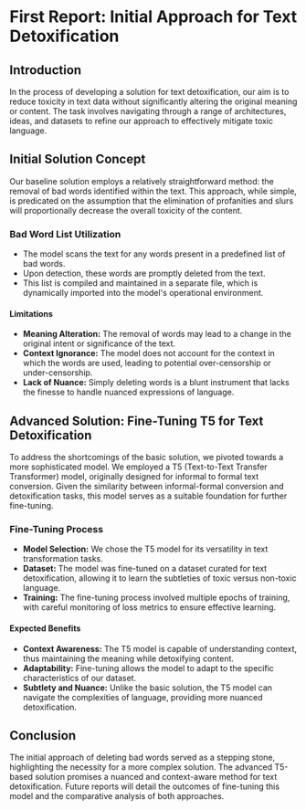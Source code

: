 # First Report: Initial Approach for Text Detoxification

## Introduction

In the process of developing a solution for text detoxification, our aim is to reduce toxicity in text data without significantly altering the original meaning or content. The task involves navigating through a range of architectures, ideas, and datasets to refine our approach to effectively mitigate toxic language.

## Initial Solution Concept

Our baseline solution employs a relatively straightforward method: the removal of bad words identified within the text. This approach, while simple, is predicated on the assumption that the elimination of profanities and slurs will proportionally decrease the overall toxicity of the content.

### Bad Word List Utilization

- The model scans the text for any words present in a predefined list of bad words.
- Upon detection, these words are promptly deleted from the text.
- This list is compiled and maintained in a separate file, which is dynamically imported into the model's operational environment.

#### Limitations

- **Meaning Alteration:** The removal of words may lead to a change in the original intent or significance of the text.
- **Context Ignorance:** The model does not account for the context in which the words are used, leading to potential over-censorship or under-censorship.
- **Lack of Nuance:** Simply deleting words is a blunt instrument that lacks the finesse to handle nuanced expressions of language.

## Advanced Solution: Fine-Tuning T5 for Text Detoxification

To address the shortcomings of the basic solution, we pivoted towards a more sophisticated model. We employed a T5 (Text-to-Text Transfer Transformer) model, originally designed for informal to formal text conversion. Given the similarity between informal-formal conversion and detoxification tasks, this model serves as a suitable foundation for further fine-tuning.

### Fine-Tuning Process

- **Model Selection:** We chose the T5 model for its versatility in text transformation tasks.
- **Dataset:** The model was fine-tuned on a dataset curated for text detoxification, allowing it to learn the subtleties of toxic versus non-toxic language.
- **Training:** The fine-tuning process involved multiple epochs of training, with careful monitoring of loss metrics to ensure effective learning.

#### Expected Benefits

- **Context Awareness:** The T5 model is capable of understanding context, thus maintaining the meaning while detoxifying content.
- **Adaptability:** Fine-tuning allows the model to adapt to the specific characteristics of our dataset.
- **Subtlety and Nuance:** Unlike the basic solution, the T5 model can navigate the complexities of language, providing more nuanced detoxification.

## Conclusion

The initial approach of deleting bad words served as a stepping stone, highlighting the necessity for a more complex solution. The advanced T5-based solution promises a nuanced and context-aware method for text detoxification. Future reports will detail the outcomes of fine-tuning this model and the comparative analysis of both approaches.
